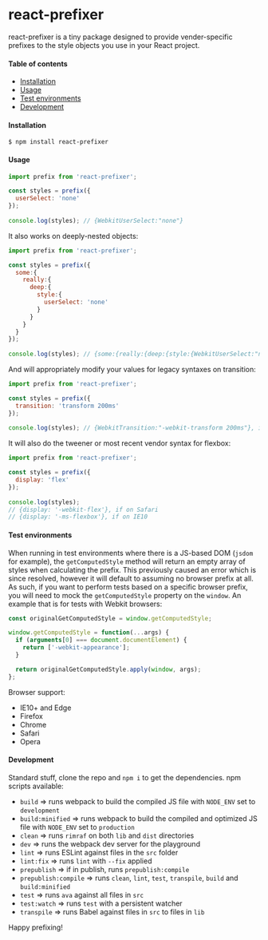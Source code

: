 # react-prefixer

react-prefixer is a tiny package designed to provide vender-specific prefixes to the style objects you use in your React project.

#### Table of contents
* [Installation](#installation)
* [Usage](#usage)
* [Test environments](#test-environments)
* [Development](#development)

#### Installation

```
$ npm install react-prefixer
```

#### Usage

```javascript
import prefix from 'react-prefixer';

const styles = prefix({
  userSelect: 'none'
});
    
console.log(styles); // {WebkitUserSelect:"none"}
```

It also works on deeply-nested objects:

```javascript
import prefix from 'react-prefixer';

const styles = prefix({
  some:{
    really:{
      deep:{
        style:{
          userSelect: 'none'
        }
      }
    }
  }
});
    
console.log(styles); // {some:{really:{deep:{style:{WebkitUserSelect:"none"}}}}}
```

And will appropriately modify your values for legacy syntaxes on transition:

```javascript
import prefix from 'react-prefixer';

const styles = prefix({
  transition: 'transform 200ms'
});
    
console.log(styles); // {WebkitTransition:"-webkit-transform 200ms"}, if on Safari for example
```

It will also do the tweener or most recent vendor syntax for flexbox:

```javascript
import prefix from 'react-prefixer';

const styles = prefix({
  display: 'flex'
});
    
console.log(styles); 
// {display: '-webkit-flex'}, if on Safari
// {display: '-ms-flexbox'}, if on IE10
```

#### Test environments

When running in test environments where there is a JS-based DOM (`jsdom` for example), the `getComputedStyle` method will return an empty array of styles when calculating the prefix. This previously caused an error which is since resolved, however it will default to assuming no browser prefix at all. As such, if you want to perform tests based on a specific browser prefix, you will need to mock the `getComputedStyle` property on the `window`. An example that is for tests with Webkit browsers:

```javascript
const originalGetComputedStyle = window.getComputedStyle;

window.getComputedStyle = function(...args) {
  if (arguments[0] === document.documentElement) {
    return ['-webkit-appearance'];
  }

  return originalGetComputedStyle.apply(window, args);
};
```

Browser support:
* IE10+ and Edge
* Firefox
* Chrome
* Safari
* Opera

#### Development

Standard stuff, clone the repo and `npm i` to get the dependencies. npm scripts available:
* `build` => runs webpack to build the compiled JS file with `NODE_ENV` set to `development`
* `build:minified` => runs webpack to build the compiled and optimized JS file with `NODE_ENV` set to `production`
* `clean` => runs `rimraf` on both `lib` and `dist` directories
* `dev` => runs the webpack dev server for the playground
* `lint` => runs ESLint against files in the `src` folder
* `lint:fix` => runs `lint` with `--fix` applied
* `prepublish` => if in publish, runs `prepublish:compile`
* `prepublish:compile` => runs `clean`, `lint`, `test`, `transpile`, `build` and `build:minified`
* `test` => runs `ava` against all files in `src`
* `test:watch` => runs `test` with a persistent watcher
* `transpile` => runs Babel against files in `src` to files in `lib`

Happy prefixing!
